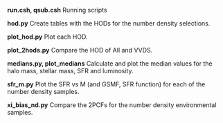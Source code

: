 **run.csh, qsub.csh** Running scripts

**hod.py** Create tables with the HODs for the number density selections.

**plot_hod.py** Plot each HOD.

**plot_2hods.py** Compare the HOD of All and VVDS.

**medians.py, plot_medians** Calculate and plot the median values for the halo mass, stellar mass, SFR and luminosity.

**sfr_m.py** Plot the SFR vs M (and GSMF, SFR function) for each of the number density samples.

**xi_bias_nd.py** Compare the 2PCFs for the number density environmental samples.

